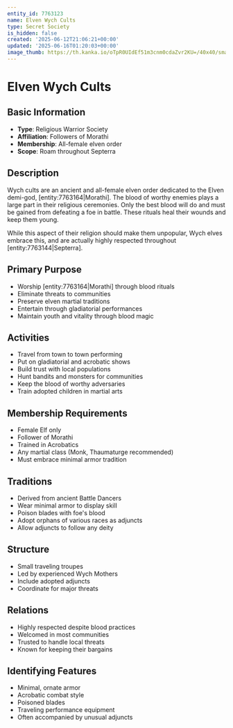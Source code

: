```yaml
---
entity_id: 7763123
name: Elven Wych Cults
type: Secret Society
is_hidden: false
created: '2025-06-12T21:06:21+00:00'
updated: '2025-06-16T01:20:03+00:00'
image_thumb: https://th.kanka.io/oTpR0UIdEf51m3cnm0cdaZvr2KU=/40x40/smart/src/campaigns/322885/9f0da5ba-1ac5-43f5-8f90-76405d3ddca4.png
---
```


# Elven Wych Cults

## Basic Information

- **Type**: Religious Warrior Society
- **Affiliation**: Followers of Morathi
- **Membership**: All-female elven order
- **Scope**: Roam throughout Septerra

## Description

Wych cults are an ancient and all-female elven order dedicated to the Elven demi-god, [entity:7763164|Morathi]. The blood of worthy enemies plays a large part in their religious ceremonies. Only the best blood will do and must be gained from defeating a foe in battle. These rituals heal their wounds and keep them young.

While this aspect of their religion should make them unpopular, Wych elves embrace this, and are actually highly respected throughout [entity:7763144|Septerra].

## Primary Purpose

- Worship [entity:7763164|Morathi] through blood rituals
- Eliminate threats to communities
- Preserve elven martial traditions
- Entertain through gladiatorial performances
- Maintain youth and vitality through blood magic

## Activities

- Travel from town to town performing
- Put on gladiatorial and acrobatic shows
- Build trust with local populations
- Hunt bandits and monsters for communities
- Keep the blood of worthy adversaries
- Train adopted children in martial arts

## Membership Requirements

- Female Elf only
- Follower of Morathi
- Trained in Acrobatics
- Any martial class (Monk, Thaumaturge recommended)
- Must embrace minimal armor tradition

## Traditions

- Derived from ancient Battle Dancers
- Wear minimal armor to display skill
- Poison blades with foe's blood
- Adopt orphans of various races as adjuncts
- Allow adjuncts to follow any deity

## Structure

- Small traveling troupes
- Led by experienced Wych Mothers
- Include adopted adjuncts
- Coordinate for major threats

## Relations

- Highly respected despite blood practices
- Welcomed in most communities
- Trusted to handle local threats
- Known for keeping their bargains

## Identifying Features

- Minimal, ornate armor
- Acrobatic combat style
- Poisoned blades
- Traveling performance equipment
- Often accompanied by unusual adjuncts